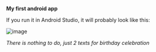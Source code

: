 **My first android app**

If you run it in Android Studio, it will probably look like this:

![image](https://github.com/user-attachments/assets/c48a110f-8594-44c8-9340-6c736bff96c1)

*There is nothing to do, just 2 texts for birthday celebration*
